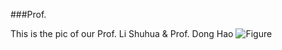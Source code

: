###Prof.

This is the pic of our Prof. Li Shuhua & Prof. Dong Hao
![Figure](https://raw.githubusercontent.com/taoleechem/biology/master/Figures-wiki/li-dong.jpg)